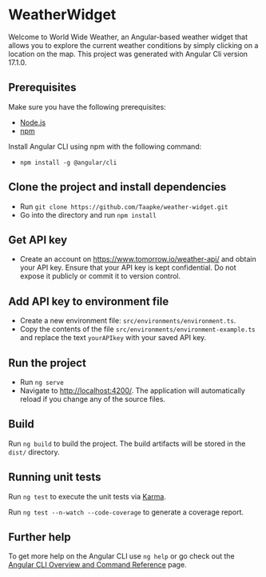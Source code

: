 # WeatherWidget

Welcome to World Wide Weather, an Angular-based weather widget that allows you to explore the current weather conditions by simply clicking on a location on the map. This project was generated with Angular Cli version 17.1.0.

## Prerequisites

Make sure you have the following prerequisites:
- [Node.js](https://nodejs.org/en)
- [npm](https://www.npmjs.com/)

Install Angular CLI using npm with the following command:
- `npm install -g @angular/cli`

## Clone the project and install dependencies

- Run `git clone https://github.com/Taapke/weather-widget.git`
- Go into the directory and run `npm install`

## Get API key 

- Create an account on <https://www.tomorrow.io/weather-api/> and obtain your API key. Ensure that your API key is kept confidential. Do not expose it publicly or commit it to version control. 

## Add API key to environment file

- Create a new environment file: `src/environments/environment.ts`.
- Copy the contents of the file `src/environments/environment-example.ts` and replace the text `yourAPIkey` with your saved API key.

## Run the project

- Run `ng serve`
- Navigate to <http://localhost:4200/>. The application will automatically reload if you change any of the source files.

## Build

Run `ng build` to build the project. The build artifacts will be stored in the `dist/` directory.

## Running unit tests

Run `ng test` to execute the unit tests via [Karma](https://karma-runner.github.io).

Run `ng test --n-watch --code-coverage` to generate a coverage report.


## Further help

To get more help on the Angular CLI use `ng help` or go check out the [Angular CLI Overview and Command Reference](https://angular.io/cli) page.

